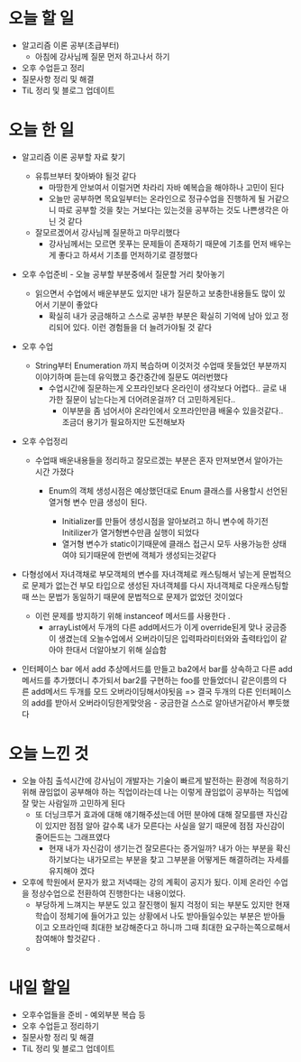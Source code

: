 # 오늘 할 일

- 알고리즘 이론 공부(초급부터)
  - 아침에 강사님께 질문 먼저 하고나서 하기
- 오후 수업듣고 정리
- 질문사항 정리 및 해결
- TiL 정리 및 블로그 업데이트



# 오늘 한 일

- 알고리즘 이론 공부할 자료 찾기
  - 유튜브부터 찾아봐야 될것 같다
    - 마땅한게 안보여서 이럴거면 차라리 자바 예복습을 해야하나 고민이 된다
    - 오늘만 공부하면 목요일부터는 온라인으로 정규수업을 진행하게 될 거같으니 따로 공부할 것을 찾는 거보다는 있는것을 공부하는 것도 나쁜생각은 아닌 것 같다
  - 잘모르겠어서 강사님께 질문하고 마무리했다
    - 강사님께서는 모르면 못푸는 문제들이 존재하기 때문에 기초를 먼저 배우는게 좋다고 하셔서 기초를 먼저하기로 결정했다
  
- 오후 수업준비 - 오늘 공부할 부분중에서 질문할 거리 찾아놓기
  - 읽으면서 수업에서 배운부분도 있지만 내가 질문하고 보충한내용들도 많이 있어서 기분이 좋았다
    - 확실히 내가 궁금해하고 스스로 공부한 부분은 확실히 기억에 남아 있고 정리되어 있다. 이런 경험들을 더 늘려가야될 것 같다
  
- 오후 수업

  - String부터 Enumeration 까지 복습하며 이것저것 수업때 못들었던 부분까지 이야기하며 듣는데 유익했고 중간중간에 질문도 여러번했다
    - 수업시간에 질문하는게 오프라인보다 온라인이 생각보다 어렵다.. 글로 내가한 질문이 남는다는게 더어려운걸까? 더 고민하게된다..
      - 이부분을 좀 넘어서야 온라인에서 오프라인만큼 배울수 있을것같다.. 조금더 용기가 필요하지만 도전해보자

- 오후 수업정리

  - 수업때 배운내용들을 정리하고 잘모르겠는 부분은 혼자 만져보면서 알아가는 시간 가졌다

    - Enum의 객체 생성시점은 예상했던대로 Enum 클래스를 사용할시 선언된 열거형 변수 만큼 생성이 된다. 

      - Initializer를 만들어 생성시점을 알아보려고 하니 변수에 하기전 Initilizer가 열거형변수만큼 실행이 되었다
      - 열거형 변수가 static이기때문에 클래스 접근시 모두 사용가능한 상태여야 되기때문에 한번에 객체가 생성되는것같다
- 다형성에서 자녀객채로 부모객체의 변수를 자녀객체로 캐스팅해서 넣는게 문법적으로 문제가 없는건 부모 타입으로 생성된 자녀객체를 다시 자녀객체로 다운캐스팅할때 쓰는 문법가 동일하기 때문에 문법적으로 문제가 없었던 것이었다
  
  - 이런 문제를 방지하기 위해 instanceof 메서드를 사용한다 .
    - arrayList에서 두개의 다른 add메서드가 이게 override된게 맞나 궁금증이 생겼는데 오늘수업에서 오버라이딩은 입력파라미터와와 출력타입이 같아야 한대서 더알아보기 위해 실습함
- 인터페이스 bar 에서 add 추상메서드륾 만들고 ba2에서 bar를 상속하고 다른 add메서드를 추가했더니 추가되서  bar2를 구현하는 foo를 만들었더니 같은이름의 다른 add메서드 두개를 모드 오버라이딩해서야됫음 => 결국 두개의 다른 인터페이스의 add를 받아서 오버라이딩한게맞앗음
        -  궁금한걸 스스로 알아낸거같아서 뿌듯했다

#  오늘 느낀 것

-   오늘 아침 출석시간에 강사님이 개발자는 기술이 빠르게 발전하는 환경에 적응하기 위해 끊임없이 공부해야 하는 직업이라는데 나는 이렇게 끊임없이 공부하는 직업에 잘 맞는 사람일까 고민하게 된다
    -   또 더닝크루거 효과에 대해 얘기해주셨는데 어떤 분야에 대해 잘모를땐 자신감이 있지만 점점 알아 갈수록 내가 모른다는 사실을 알기 때문에 점점 자신감이 줄어든드는 그래프였다
        -   현재 내가 자신감이 생기는건 잘모른다는 증거일까? 내가 아는 부분을 확신하기보다는 내가모르는 부분을 찾고 그부분을 어떻게든 해결하려는 자세를 유지해야 겠다
-   오후에 학원에서 문자가 왔고 저녁때는 강의 계획이 공지가 됬다. 이제 온라인 수업을 정상수업으로 전환하여 진행한다는 내용이었다. 
    -   부당하게 느껴지는 부분도 있고 잘진행이 될지 걱정이 되는 부분도 있지만 현재 학습이 정체기에 들어가고 있는 상황에서 나도 받아들일수있는 부분은 받아들이고 오프라인때 최대한 보강해준다고 하니까 그때 최대한 요구하는쪽으로해서 참여해야 할것같다 .
    -   

# 내일 할일

- 오후수업들을 준비 - 예외부분 복습 등
- 오후 수업듣고 정리하기
- 질문사항 정리 및 해결
- TiL 정리 및 블로그 업데이트




